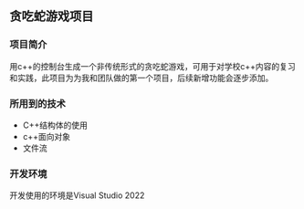 ## 贪吃蛇游戏项目

### 项目简介

用c++的控制台生成一个非传统形式的贪吃蛇游戏，可用于对学校c++内容的复习和实践，此项目为为我和团队做的第一个项目，后续新增功能会逐步添加。

### 所用到的技术

* C++结构体的使用
* c++面向对象
* 文件流

### 开发环境

开发使用的环境是Visual Studio 2022

